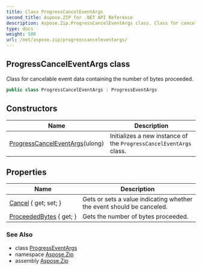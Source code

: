 ```yaml
---
title: Class ProgressCancelEventArgs
second_title: Aspose.ZIP for .NET API Reference
description: Aspose.Zip.ProgressCancelEventArgs class. Class for cancelable event data containing the number of bytes proceeded
type: docs
weight: 500
url: /net/aspose.zip/progresscanceleventargs/
---
```

## ProgressCancelEventArgs class

Class for cancelable event data containing the number of bytes proceeded.

```csharp
public class ProgressCancelEventArgs : ProgressEventArgs
```

## Constructors

| Name | Description |
| --- | --- |
| [ProgressCancelEventArgs](progresscanceleventargs/)(ulong) | Initializes a new instance of the `ProgressCancelEventArgs` class. |

## Properties

| Name | Description |
| --- | --- |
| [Cancel](../../aspose.zip/progresscanceleventargs/cancel/) { get; set; } | Gets or sets a value indicating whether the event should be canceled. |
| [ProceededBytes](../../aspose.zip/progresseventargs/proceededbytes/) { get; } | Gets the number of bytes proceeded. |

### See Also

* class [ProgressEventArgs](../progresseventargs/)
* namespace [Aspose.Zip](../../aspose.zip/)
* assembly [Aspose.Zip](../../)



